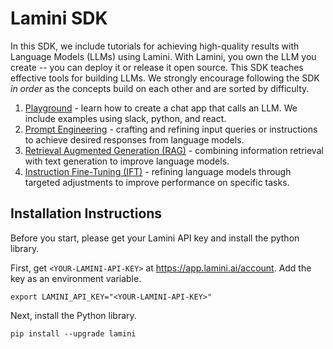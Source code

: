 # Lamini SDK

In this SDK, we include tutorials for achieving high-quality results with Language Models (LLMs) using Lamini.  With Lamini, you own the LLM you create -- you can deploy it or release it open source.  This SDK teaches effective tools for building LLMs.  We strongly encourage following the SDK *in order* as the concepts build on each other and are sorted by difficulty.

1. [Playground](https://github.com/lamini-ai/sdk/blob/main/01_playground/playground.md) - learn how to create a chat app that calls an LLM.  We include examples using slack, python, and react.
2. [Prompt Engineering](https://github.com/lamini-ai/sdk/blob/main/02_prompt_engineering/prompt_engineering.md) - crafting and refining input queries or instructions to achieve desired responses from language models.
3. [Retrieval Augmented Generation (RAG)](https://github.com/lamini-ai/sdk/blob/main/03_RAG/rag.md) - combining information retrieval with text generation to improve language models.
4. [Instruction Fine-Tuning (IFT)](https://github.com/lamini-ai/sdk/blob/main/04_IFT/ift.md) - refining language models through targeted adjustments to improve performance on specific tasks.

## Installation Instructions

Before you start, please get your Lamini API key and install the python library.

First, get `<YOUR-LAMINI-API-KEY>` at https://app.lamini.ai/account.
Add the key as an environment variable.
```
export LAMINI_API_KEY="<YOUR-LAMINI-API-KEY>"
```

Next, install the Python library.
```
pip install --upgrade lamini
```
